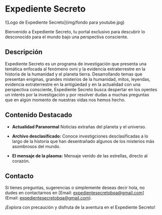 # Expediente Secreto

![Logo de Expediente Secreto](img/fondo para youtube.jpg)

Bienvenido a Expediente Secreto, tu portal exclusivo para descubrir lo desconocido para el mundo bajo una perspectiva consciente.

## Descripción

Expediente Secreto es un programa de investigación que presenta una temática enfocada al fenómeno ovni y la evidencia extraterrestre en la historia de la humanidad y el planeta tierra. Desarrollando temas que presentan enigmas, grandes misterios de la humanidad, mitos, leyendas, evidencia extraterrestre en la antigüedad y en la actualidad con una perspectiva consciente, Expediente Secreto busca despertar en los oyentes un interés por la investigación y por resolver dudas a muchas preguntas que en algún momento de nuestras vidas nos hemos hecho.

## Contenido Destacado

- **Actualidad Paranormal**
  Noticias extrañas del planeta y el universo.

- **Archivo desclasificado:**  Conoce investigciones desclasificadas a lo largo de la historia que han desentrañado algunos de los misterios más asombrosos del mundo.

- **El mensaje de la plaoma:**
  Mensaje venido de las estrellas, directo al corazón.

## Contacto

Si tienes preguntas, sugerencias o simplemente deseas decir hola, no dudes en contactarnos en [Email: expedientesecretobqa@gmail.com](Email: expedientesecretobqa@gmail.com).

¡Explora con precaución y disfruta de la aventura en el Expediente Secreto!

